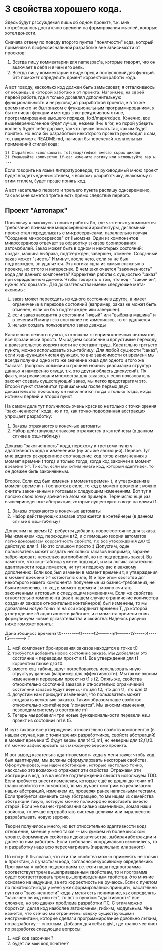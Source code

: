 # 3 свойства хорошего кода.

Здесь будут рассуждения лишь об одном проекте, т.к. мне потребовалось достаточно времени на формирования мыслей, которые хотел донести.

Сначала отвечу по поводу второго пунтка "понятности" кода, который применяю в профессиональной разработке вне зависимости от проектов:
1) Всегда пишу комментарии для namespac'а, которые говорят, что он включает в себя и в чем его цель.
2) Всегда пишу комментарии в виде пред и постусловий для функций. Это поможет определить домент корректной работы кода.

А вот поводу, насколько код должен быть замысловат, я отталкиваюсь от команды, в которой работаю и от проекта.
Например, на своей первой работе, где я только добавлял дополнительную функциональность и не руководил разработкой проекта, и в то же время
никто не был знаком с функциональным программированием, я бы не писал функции и методы в ко-рекурсивном стиле, программирование высшего порядка, fold/map/reduce. 
Конечно, все вышеперечисленное будет лучше, нежели if-ы в for, но порой убедить коллегу будет себе дороже, так что лучше писать так, как им будет понятно.
Но если бы разработкой некоторого проекта руководил я сам, то, например а README.md, написал бы переченей желательных применений стилей кода:

```
1) Старайтесь использовать fold/map/reducе вместо сырых циклов
2) Уменьшайте количество if-ов: измените логику или используйте map'ы
...
```

Если говорить на языке литературоведов, то руководимый мною проект будет владеть единым стилем, и всякому разработчику, знакомому с этим стилем, будет проще понять код.


А вот касательно первого и третьего пункта распишу одновременно, так как мне кажется третье есть прямо следствие первого.

## Проект "Автопарк"

Поскольку я нахожусь в поиске работы Go, где частенько упоминается требования понимание микросервисной архитектуры, дипломный проект стал переделывать с микросервисами,
параллельно изучая "Создание микросервисов" от Ньюмэна. 
Один из компонентов микросервисов отвечает за обработку заказов бронирования автомобилей. 
Заказ может быть в одном и некоторых состояний: создан, машина выбрана, подтвержден, завершен, отменен. Созданный заказ может "висеть" N минут, после чего, если он не был
подтвержден, он удаляется. Эта логика одна из самых сложных в проекте, но оттого и интереснее.
В чем заключается "законченность" кода для данного компонента? Корректная работы с сущностью "заказ" при определенном домене.
Чтобы говорить о том, что код - "закончен", нужно это доказать. Для доказательства имеем следующие мета-аксиомы:
1) заказ может переходить из одного состояние в другое, а имеет ограничение в переходе состояний (например, заказ не может быть отменен, если он был подтвержден или завершен).
2) если заказ находится в состоянии "новый" или "выбрана машина" и в течении N минут его состояние не изменилось, то он удаляется
3) нельзя создать пользователю заказ дважды

Касательно первого пункта, кто знаком с теорией конечных автоматов, все прозаически просто. Мы задаем состояние и допустимые переходу, а доказательство корректности не составит труда.
Касательно третьего пункта, можно использовать хэш-таблицу. Для любой сущности "заказ", если хэш-функция чистая функция, то вне зависимости от времени мы всегда получим одно и то же значение
хэша для одного и того же "заказа". (вопросы коллизии и прочией нюансы реализации структур данных я намеренно опущу, т.к. это другая область дискуссий). По факту, мы реализовали множества
для заказов, и если пользователь захочет создать существующий заказ, мы легко предотвратим это.
Второй пункт становится тривиальным после первых двух доказательств, поскольку он исполняется тогда и только тогда, когда истинны первый и второй пункт.

На самом деле тут получилось очень красиво не только с точки зрения "законченности" кода, но и то, как точно-подобранная абстракция упрощает разработку:
1) Заказы отражаются в конечные автоматы
2) Набор действиующих заказов отражается в контейнеры (в данном случае в хэш-таблицу)

Доказав "законченность" кода, перехожу к третьему пункту -- адаптивность кода к изменениям (ну или же эволюция).
Первое. Тут мне видится рекуррентное соотношение: код готов к измененияя в момент времени t тогда и только тогда, когда код закончен в момент времени t-1. То есть, если мы хотим иметь код, который
адаптивен, то он должен быть законченным. 

Второе. Если код был изменен в момент времени t, и утверждения в момент времени t-1 остаются в силе, то код в момент времени t можно считать законченным и готовым к следующим изменениям. 
Вот тут я поясню свою точку зрения на этом же примере. Перечислю ещё раз вышеприведенные абстракции, которые существуют в коде на время t1:
1) Заказы отражаются в конечные автоматы
2) Набор действиующих заказов отражается в контейнеры (в данном случае в хэш-таблицу)

Допустим на время t2 требуется добавить новое состояние для заказа. Мы изменяем код, переходим в t2, и с помощью теории автоматов легко доказываем корректность свойств, т.е все утверждения для t2 
действую для t1. Но это слишком просто :)
Допустим, один пользователь может создать несколько заказов (например, заранее забронировать несколько автомобилей, но не подтвердить заказ). Вы заметите, что хэш-таблица уже не подходит, 
и моя логика касательно адаптивности кода ломается, но тут я подвожу вас к важному дополнению:
Если код был изменен в момент времени t, и утверждения в момент времени t-1 остаются в силе, (!) и при этом свойства для некоторого нашего компонента, полученные из бизнес-требования, не были изменениы,
то код в момент времени t можно считать законченным и готовым к следующим изменениям. Если же свойства относительно компонента (как в нашем случае ограничение количества создания заказов относительно контейнеров)
был изменены, то мы добавляем новую точку m на оси координат времени T, до которой утверждение об адаптивности работает, и с момента времени m мы формулируем новые доказательства и свойства. 
Надеюсь рисунок ниже поможет понять:

Дана абсцисса времени
t0---------t1------t2-------m1-------t3-----t4----t5------> T

1) мой компонент бронирования заказов находится в точке t0
2) требуется добавить новое состояние заказа. Мы добавляем это состояние и переводим проект в t1. Все утверждения для t1 корректны также для t0.
3) вместо хэш таблиц вдруг потребовалось использовать иную структуру данных (например для эффективности). Мы также вносим изменения и переводим проект из t1 в t2. Опять же, свойства относительно состояний заказов и относительно 
ограничений состояний заказов будут верны, что для t2, что для t1, что для t0
4) допустим нам приходит изменения, что пользователь может создавать несколько заказов. Таким образом наше свойство относительно контейнеров "ломается". Мы вносим изменения, переводим систему в состояние m1
5) Теперь мы добавили три новые функциональности перевели наш проект из состояния m1 в t5.

И суть такова: все утверждения относительно свойств компонентов (в нашем случае, как с точки зрения разработчиков, свойств абстракций) в момент времени t5 будут верны для t4,t3,m1, но неверны для t2,t1,t0. 
m1 можно зафиксировать как мажорную версию проекта.

И вот вывод касательно адаптируемости кода у меня таков: чтобы код был адаптируем, мы должны сформулировать некоторые свойства. Сформулировав, мы ищем абстракции, которые настолько точно, насколько это возможно отражают эти свойства.
Отражаем эти абстркции в код, а в качестве подтверждения свойств используем TDD. Если требуется внести изменения, которые ещё не дошли до точки m1 (наши свойства не ломаются), то мы думает смотрим на реализацию наших абстракций, 
изменяем их, проверяя ранее написаными тестами. Если требуется изменить саму абстракцию, то мы ищем из семейства абстракций такую, которую можно полиморфно подставить вместо старой. 
Если же бизнес-требования сильно изменились, ломая наши свойства, то лучше переработать систему целиком или параллельно разрабатывать новую версию.

Теории получилось много, но вот относительно адаптивности кода отношение, мнение у меня такое -- мы думаем на более высоком уровне, формулируя свойства и доказательства, выбирая абстракции и далее по ним работаем. 
Если требования координально изменились, то и разработку надо всю пересматривать (параллельно или заного).


По итогу:
Я бы сказал, что эти три свойства можно применять не только к проектам, а к участкам кода, согласно рекурсивному определению:
Программа = набор подпрограмм
т.е. если наша подпрограмма соответствует трем вышеприведенным свойствам, то и программа будет соответствовать трем вышеприведенным свойства. Это мнение основано на индукции, за его корректность не ручаюсь.
Если с пунктом по понятности кода у меня уже сформировались принципы, касательно пунтка о "законченности" кода у меня есть понимание, как определять "закончен ли код или нет", то вот с пунктом "адаптивности" 
все сложнее, но это давняя проблема разработки ПО. С этим можно бороться, делая код наиболее автономным, гибким, модульным. Мне кажется, что сейчас мы ограничены сверху существующими инструментами, которые сделали
программирование довольно легким, но разработку -- сложным.
Добавил для себя в gist, где храню чек-лист по разработке следующие вопросы:
1) мой код закончен ?
2) будет ли мой код понятен?
